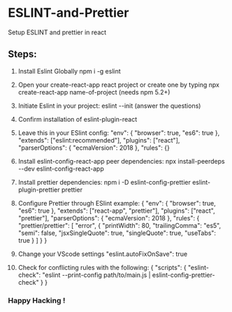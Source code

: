 # ESLINT-and-Prettier
Setup ESLINT and prettier in react

## Steps:
1. Install Eslint Globally
npm i -g eslint

2. Open your create-react-app react project or create one by typing
npx create-react-app name-of-project
(needs npm 5.2+)

3. Initiate Eslint in your project:
eslint --init
(answer the questions)

4. Confirm installation of eslint-plugin-react

5. Leave this in your ESlint config:
 "env": {
  "browser": true,
  "es6": true
 },
 "extends": ["eslint:recommended"],
 "plugins": ["react"],
 "parserOptions": {
  "ecmaVersion": 2018
 },
 "rules": {}

6.  Install eslint-config-react-app peer dependencies:
npx install-peerdeps --dev eslint-config-react-app

7. Install prettier dependencies:
npm i -D eslint-config-prettier eslint-plugin-prettier prettier

8. Configure Prettier through ESlint example: 
{
  "env": {
    "browser": true,
    "es6": true
  },
  "extends": ["react-app", "prettier"],
  "plugins": ["react", "prettier"],
  "parserOptions": {
    "ecmaVersion": 2018
  },
  "rules": {
    "prettier/prettier": [
      "error",
      {
        "printWidth": 80,
        "trailingComma": "es5",
        "semi": false,
        "jsxSingleQuote": true,
        "singleQuote": true,
        "useTabs": true
      }
    ]
  }
}

9. Change your VScode settings 
"eslint.autoFixOnSave": true

10. Check for conflicting rules with the following:
{
  "scripts": {
    "eslint-check": "eslint --print-config path/to/main.js | eslint-config-prettier-check"
  }
}
### Happy Hacking !

